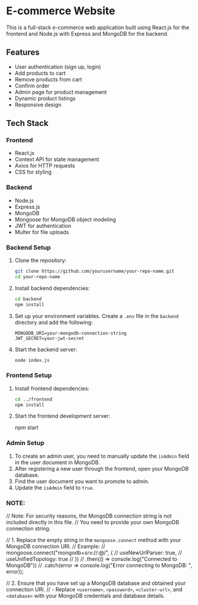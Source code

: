 # E-commerce Website

This is a full-stack e-commerce web application built using React.js for the frontend and Node.js with Express and MongoDB for the backend.

## Features

- User authentication (sign up, login)
- Add products to cart
- Remove products from cart
- Confirm order
- Admin page for product management
- Dynamic product listings
- Responsive design

## Tech Stack

### Frontend

- React.js
- Context API for state management
- Axios for HTTP requests
- CSS for styling

### Backend

- Node.js
- Express.js
- MongoDB
- Mongoose for MongoDB object modeling
- JWT for authentication
- Multer for file uploads


### Backend Setup

1. Clone the repository:
    ```sh
    git clone https://github.com/yourusername/your-repo-name.git
    cd your-repo-name
    ```

2. Install backend dependencies:
    ```sh
    cd backend
    npm install
    ```

3. Set up your environment variables. Create a `.env` file in the `backend` directory and add the following:
    ```env
    MONGODB_URI=your-mongodb-connection-string
    JWT_SECRET=your-jwt-secret
    ```

4. Start the backend server:
    ```sh
   node index.js
    ```

### Frontend Setup

1. Install frontend dependencies:
    ```sh
    cd ../frontend
    npm install
 

2. Start the frontend development server:
  
    npm start
  

### Admin Setup

1. To create an admin user, you need to manually update the `isAdmin` field in the user document in MongoDB.
2. After registering a new user through the frontend, open your MongoDB database.
3. Find the user document you want to promote to admin.
4. Update the `isAdmin` field to `true`.

### NOTE:

// Note: For security reasons, the MongoDB connection string is not included directly in this file.
// You need to provide your own MongoDB connection string.

// 1. Replace the empty string in the `mongoose.connect` method with your MongoDB connection URI.
//    Example:
//    mongoose.connect("mongodb+srv://<username>:<password>@<cluster-url>/<database>", {
//        useNewUrlParser: true,
//        useUnifiedTopology: true
//    })
//    .then(() => console.log("Connected to MongoDB"))
//    .catch(error => console.log("Error connecting to MongoDB: ", error));

// 2. Ensure that you have set up a MongoDB database and obtained your connection URI.
//    - Replace `<username>`, `<password>`, `<cluster-url>`, and `<database>` with your MongoDB credentials and database details.




